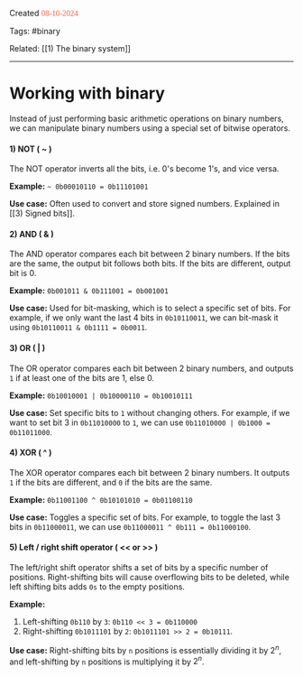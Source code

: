 
Created <font style="color:tomato; font-family:Consolas;">08-10-2024</font>

Tags: #binary 

Related: [[1) The binary system]]

****

# Working with binary

Instead of just performing basic arithmetic operations on binary numbers, we can manipulate binary numbers using a special set of bitwise operators.

#### 1) NOT ( ~ )

The NOT operator inverts all the bits, i.e. 0's become 1's, and vice versa.

**Example:** `~ 0b00010110 = 0b11101001`

**Use case:** Often used to convert and store signed numbers. Explained in [[3) Signed bits]].

#### 2) AND ( & )

The AND operator compares each bit between 2 binary numbers. If the bits are the same, the output bit follows both bits. If the bits are different, output bit is 0.

**Example:** `0b001011 & 0b111001 = 0b001001`

**Use case:** Used for bit-masking, which is to select a specific set of bits. For example, if we only want the last 4 bits in `0b10110011`, we can bit-mask it using `0b10110011 & 0b1111 = 0b0011`.

#### 3) OR ( | )

The OR operator compares each bit between 2 binary numbers, and outputs `1` if at least one of the bits are 1, else 0.

**Example:** `0b10010001 | 0b10000110 = 0b10010111`

**Use case:** Set specific bits to `1` without changing others. For example, if we want to set bit 3 in `0b11010000` to `1`, we can use `0b11010000 | 0b1000 = 0b11011000`.

#### 4) XOR ( ^ )

The XOR operator compares each bit between 2 binary numbers. It outputs `1` if the bits are different, and `0` if the bits are the same.

**Example:** `0b11001100 ^ 0b10101010 = 0b01100110`

**Use case:** Toggles a specific set of bits. For example, to toggle the last 3 bits in `0b11000011`, we can use `0b11000011 ^ 0b111 = 0b11000100`.

#### 5) Left / right shift operator ( << or >> )

The left/right shift operator shifts a set of bits by a specific number of positions. Right-shifting bits will cause overflowing bits to be deleted, while left shifting bits adds `0s` to the empty positions.

**Example:** 
1) Left-shifting `0b110` by `3`: `0b110 << 3 = 0b110000`
2) Right-shifting `0b1011101` by `2`: `0b1011101 >> 2 = 0b10111`.

**Use case:** Right-shifting bits by `n` positions is essentially dividing it by $2^n$, and left-shifting by `n` positions is multiplying it by $2^n$.

